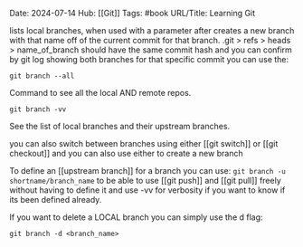 Date: 2024-07-14
Hub: [[Git]]
Tags: #book
URL/Title: Learning Git 

lists local branches, when used with a parameter after creates a new branch with that name off of the current commit for that branch. .git > refs > heads > name_of_branch should have the same commit hash and you can confirm by git log showing both branches for that specific commit you can use the:

```
git branch --all
```
Command to see all the local AND remote repos.

```
git branch -vv
```

See the list of local branches and their upstream branches.

you can also switch between branches using either [[git switch]] or [[git checkout]] and you can also use either to create a new branch

To define an [[upstream branch]] for a branch you can use:
`git branch -u shortname/branch_name`
to be able to use [[git push]] and [[git pull]] freely without having to define it and use -vv for verbosity if you want to know if its been defined already.

If you want to delete a LOCAL branch you can simply use the d flag:
```
git branch -d <branch_name>
```